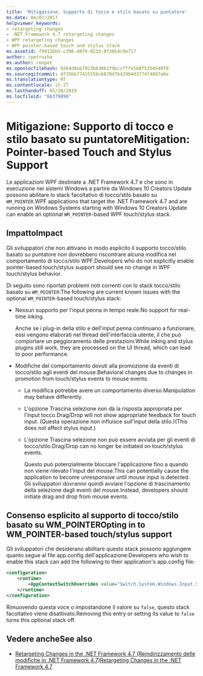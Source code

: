 ```yaml
---
title: 'Mitigazione: Supporto di tocco e stilo basato su puntatore'
ms.date: 04/07/2017
helpviewer_keywords:
- retargeting changes
- .NET Framework 4.7 retargeting changes
- WPF retargeting changes
- WPF pointer-based touch and stylus stack
ms.assetid: f99126b5-c396-48f9-8233-8f36b4c9e717
author: rpetrusha
ms.author: ronpet
ms.openlocfilehash: 9264d8eb7923663061f9bccfffe5b8f5254549f0
ms.sourcegitcommit: 4735bb7741555bcb870d7b42964d3774f4897a6e
ms.translationtype: HT
ms.contentlocale: it-IT
ms.lasthandoff: 05/30/2019
ms.locfileid: "66379898"
---
```

# <a name="mitigation-pointer-based-touch-and-stylus-support"></a><span data-ttu-id="0db26-102">Mitigazione: Supporto di tocco e stilo basato su puntatore</span><span class="sxs-lookup"><span data-stu-id="0db26-102">Mitigation: Pointer-based Touch and Stylus Support</span></span>

<span data-ttu-id="0db26-103">Le applicazioni WPF destinate a .NET Framework 4.7 e che sono in esecuzione nei sistemi Windows a partire da Windows 10 Creators Update possono abilitare lo stack facoltativo di tocco/stilo basato su `WM_POINTER`.</span><span class="sxs-lookup"><span data-stu-id="0db26-103">WPF applications that target the .NET Framework 4.7 and are running on Windows Systems starting with Windows 10 Creators Update can enable an optional `WM_POINTER`-based WPF touch/stylus stack.</span></span>

## <a name="impact"></a><span data-ttu-id="0db26-104">Impatto</span><span class="sxs-lookup"><span data-stu-id="0db26-104">Impact</span></span>

<span data-ttu-id="0db26-105">Gli sviluppatori che non attivano in modo esplicito il supporto tocco/stilo basato su puntatore non dovrebbero riscontrare alcuna modifica nel comportamento di tocco/stilo WPF.</span><span class="sxs-lookup"><span data-stu-id="0db26-105">Developers who do not explicitly enable pointer-based touch/stylus support should see no change in WPF touch/stylus behavior.</span></span>

<span data-ttu-id="0db26-106">Di seguito sono riportati problemi noti correnti con lo stack tocco/stilo basato su `WM_POINTER`:</span><span class="sxs-lookup"><span data-stu-id="0db26-106">The following are current known issues with the optional `WM_POINTER`-based touch/stylus stack:</span></span>

- <span data-ttu-id="0db26-107">Nessun supporto per l'input penna in tempo reale.</span><span class="sxs-lookup"><span data-stu-id="0db26-107">No support for real-time inking.</span></span>

   <span data-ttu-id="0db26-108">Anche se i plug-in della stilo e dell'input penna continuano a funzionare, essi vengono elaborati nel thread dell'interfaccia utente, il che può comportare un peggioramento delle prestazioni.</span><span class="sxs-lookup"><span data-stu-id="0db26-108">While inking and stylus plugins still work, they are processed on the UI thread, which can lead to poor performance.</span></span>

- <span data-ttu-id="0db26-109">Modifiche del comportamento dovuti alla promozione da eventi di tocco/stilo agli eventi del mouse.</span><span class="sxs-lookup"><span data-stu-id="0db26-109">Behavioral changes due to changes in promotion from touch/stylus events to mouse events.</span></span>

  - <span data-ttu-id="0db26-110">La modifica potrebbe avere un comportamento diverso.</span><span class="sxs-lookup"><span data-stu-id="0db26-110">Manipulation may behave differently.</span></span>

  - <span data-ttu-id="0db26-111">L'opzione Trascina selezione non dà la risposta appropriata per l'input tocco.</span><span class="sxs-lookup"><span data-stu-id="0db26-111">Drag/Drop will not show appropriate feedback for touch input.</span></span> <span data-ttu-id="0db26-112">(Questa operazione non influisce sull'input della stilo.)</span><span class="sxs-lookup"><span data-stu-id="0db26-112">(This does not affect stylus input.)</span></span>

  - <span data-ttu-id="0db26-113">L'opzione Trascina selezione non può essere avviata per gli eventi di tocco/stilo.</span><span class="sxs-lookup"><span data-stu-id="0db26-113">Drag/Drop can no longer be initiated on touch/stylus events.</span></span>

      <span data-ttu-id="0db26-114">Questo può potenzialmente bloccare l'applicazione fino a quando non viene rilevato l'input del mouse.</span><span class="sxs-lookup"><span data-stu-id="0db26-114">This can potentially cause the application to become unresponsive until mouse input is detected.</span></span> <span data-ttu-id="0db26-115">Gli sviluppatori dovranno quindi avviare l'opzione di trascinamento della selezione dagli eventi del mouse.</span><span class="sxs-lookup"><span data-stu-id="0db26-115">Instead, developers should initiate drag and drop from mouse events.</span></span>

## <a name="opting-in-to-wmpointer-based-touchstylus-support"></a><span data-ttu-id="0db26-116">Consenso esplicito al supporto di tocco/stilo basato su WM_POINTER</span><span class="sxs-lookup"><span data-stu-id="0db26-116">Opting in to WM_POINTER-based touch/stylus support</span></span>

<span data-ttu-id="0db26-117">Gli sviluppatori che desiderano abilitare questo stack possono aggiungere quanto segue al file app.config dell'applicazione:</span><span class="sxs-lookup"><span data-stu-id="0db26-117">Developers who wish to enable this stack can add the following to their application's app.config file:</span></span>

```xml
<configuration>
    <runtime>
        <AppContextSwitchOverrides value="Switch.System.Windows.Input.Stylus.EnablePointerSupport=true"/>
    </runtime>
</configuration>
```

<span data-ttu-id="0db26-118">Rimuovendo questa voce o impostandone il valore su `false`, questo stack facoltativo viene disattivato.</span><span class="sxs-lookup"><span data-stu-id="0db26-118">Removing this entry or setting its value to `false` turns this optional stack off.</span></span>

## <a name="see-also"></a><span data-ttu-id="0db26-119">Vedere anche</span><span class="sxs-lookup"><span data-stu-id="0db26-119">See also</span></span>

- [<span data-ttu-id="0db26-120">Retargeting Changes in the .NET Framework 4.7 (Reindirizzamento delle modifiche in .NET Framework 4.7)</span><span class="sxs-lookup"><span data-stu-id="0db26-120">Retargeting Changes in the .NET Framework 4.7</span></span>](../../../docs/framework/migration-guide/retargeting-changes-in-the-net-framework-4-7.md)

